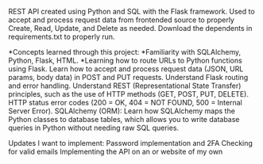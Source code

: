 REST API created using Python and SQL with the Flask framework. Used to accept and process request data from frontended source to properly Create, Read, Update, and Delete as needed. Download the dependents in requirements.txt to properly run. 

*Concepts learned through this project: 
*Familiarity with SQLAlchemy, Python, Flask, HTML.
*Learning how to route URLs to Python functions using Flask.
Learn how to accept and process request data (JSON, URL params, body data) in POST and PUT requests.
Understand Flask routing and error handling.
Understand REST (Representational State Transfer) principles, such as the use of HTTP methods (GET, POST, PUT, DELETE).
HTTP status error codes (200 = OK, 404 = NOT FOUND, 500 = Internal Server Error).
SQLAlchemy (ORM): Learn how SQLAlchemy maps the Python classes to database tables, which allows you to write database queries in Python without needing raw SQL queries.

Updates I want to implement:
Password implementation and 2FA 
Checking for valid emails 
Implementing the API on an or website of my own
